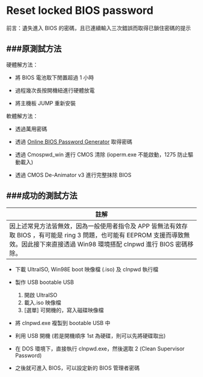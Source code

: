 # Reset locked BIOS password

<script type="text/javascript" src="../js/general.js"></script>

前言：遺失進入 BIOS 的密碼，且已連續輸入三次錯誤而取得已鎖住密碼的提示

###原測試方法
---

硬體解方法：

* 將 BIOS 電池取下閒置超過 1 小時

* 過程幾次長按開機紐進行硬體放電

* 將主機板 JUMP 重新安裝

軟體解方法：

* 透過萬用密碼

* 透過 [Online BIOS Password Generator](https://bios-pw.org/) 取得密碼

* 透過 Cmospwd_win 進行 CMOS 清除 (ioperm.exe 不能啟動，1275 防止驅動載入)

* 透過 CMOS De-Animator v3 進行完整抹除 BIOS

###成功的測試方法
---

| 註解 |
| -- |
| 因上述常見方法皆無效，因為一般使用者指令及 APP 皆無法有效存取 BIOS ，有可能是 ring 3 問題，也可能有 EEPROM 支援而導致無效。因此接下來直接透過 Win98 環境搭配 clnpwd 進行 BIOS 密碼移除。 |

* 下載 UltraISO, Win98E boot 映像檔 (.iso) 及 clnpwd 執行檔

* 製作 USB bootable USB
  1. 開啟 UltraISO
  2. 載入.iso 映像檔
  3. [選單] 可開機的，寫入磁碟映像檔


* 將 clnpwd.exe 複製到 bootable USB 中

* 利用 USB 開機 (若是開機順序 1st 為硬碟，則可以先將硬碟取出)

* 在 DOS 環境下，直接執行 clnpwd.exe，然後選取 2 (Clean Supervisor Password)

* 之後就可進入 BIOS，可以設定新的 BIOS 管理者密碼
